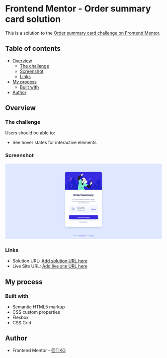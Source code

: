 # Frontend Mentor - Order summary card solution

This is a solution to the [Order summary card challenge on Frontend Mentor](https://www.frontendmentor.io/challenges/order-summary-component-QlPmajDUj).

## Table of contents

- [Overview](#overview)
  - [The challenge](#the-challenge)
  - [Screenshot](#screenshot)
  - [Links](#links)
- [My process](#my-process)
  - [Built with](#built-with)
- [Author](#author)

## Overview

### The challenge

Users should be able to:

- See hover states for interactive elements

### Screenshot

![](./screenshots/Screenshot%202022-07-04%20at%2011-18-48%20Frontend%20Mentor%20Order%20summary%20card.png)

### Links

- Solution URL: [Add solution URL here](https://github.com/TIKOsup/order-summary-component-main)
- Live Site URL: [Add live site URL here](https://tiny-frangipane-2532c0.netlify.app/)

## My process

### Built with

- Semantic HTML5 markup
- CSS custom properties
- Flexbox
- CSS Grid

## Author

- Frontend Mentor - [@TIKO](https://www.frontendmentor.io/profile/TIKOsup)